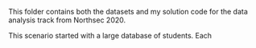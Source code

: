 This folder contains both the datasets and my solution code for the data analysis track from Northsec 2020.  

This scenario started with a large database of students. Each 
